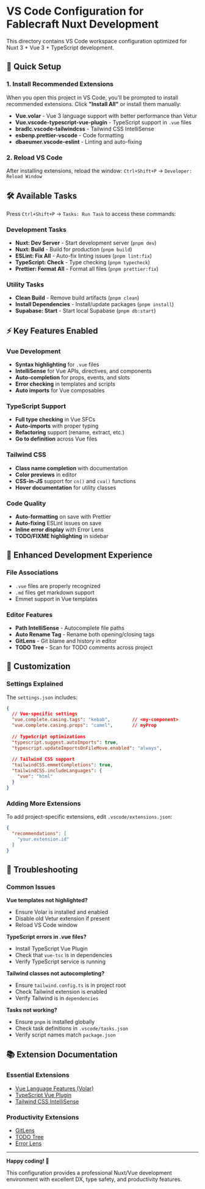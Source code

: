# VS Code Configuration for Fablecraft Nuxt Development

This directory contains VS Code workspace configuration optimized for Nuxt 3 + Vue 3 + TypeScript development.

## 🚀 Quick Setup

### 1. Install Recommended Extensions
When you open this project in VS Code, you'll be prompted to install recommended extensions. Click **"Install All"** or install them manually:

- **Vue.volar** - Vue 3 language support with better performance than Vetur
- **Vue.vscode-typescript-vue-plugin** - TypeScript support in `.vue` files  
- **bradlc.vscode-tailwindcss** - Tailwind CSS IntelliSense
- **esbenp.prettier-vscode** - Code formatting
- **dbaeumer.vscode-eslint** - Linting and auto-fixing

### 2. Reload VS Code
After installing extensions, reload the window: `Ctrl+Shift+P` → `Developer: Reload Window`

## 🛠️ Available Tasks

Press `Ctrl+Shift+P` → `Tasks: Run Task` to access these commands:

### Development Tasks
- **Nuxt: Dev Server** - Start development server (`pnpm dev`)
- **Nuxt: Build** - Build for production (`pnpm build`)
- **ESLint: Fix All** - Auto-fix linting issues (`pnpm lint:fix`)
- **TypeScript: Check** - Type checking (`pnpm typecheck`)
- **Prettier: Format All** - Format all files (`pnpm prettier:fix`)

### Utility Tasks  
- **Clean Build** - Remove build artifacts (`pnpm clean`)
- **Install Dependencies** - Install/update packages (`pnpm install`)
- **Supabase: Start** - Start local Supabase (`pnpm db:start`)

## ⚡ Key Features Enabled

### Vue Development
- **Syntax highlighting** for `.vue` files
- **IntelliSense** for Vue APIs, directives, and components
- **Auto-completion** for props, events, and slots
- **Error checking** in templates and scripts
- **Auto imports** for Vue composables

### TypeScript Support
- **Full type checking** in Vue SFCs
- **Auto-imports** with proper typing
- **Refactoring** support (rename, extract, etc.)
- **Go to definition** across Vue files

### Tailwind CSS
- **Class name completion** with documentation
- **Color previews** in editor
- **CSS-in-JS** support for `cn()` and `cva()` functions
- **Hover documentation** for utility classes

### Code Quality
- **Auto-formatting** on save with Prettier
- **Auto-fixing** ESLint issues on save
- **Inline error display** with Error Lens
- **TODO/FIXME highlighting** in sidebar

## 🎨 Enhanced Development Experience

### File Associations
- `.vue` files are properly recognized
- `.md` files get markdown support
- Emmet support in Vue templates

### Editor Features
- **Path IntelliSense** - Autocomplete file paths
- **Auto Rename Tag** - Rename both opening/closing tags
- **GitLens** - Git blame and history in editor
- **TODO Tree** - Scan for TODO comments across project

## 🔧 Customization

### Settings Explained
The `settings.json` includes:

```json
{
  // Vue-specific settings
  "vue.complete.casing.tags": "kebab",        // <my-component>
  "vue.complete.casing.props": "camel",       // myProp
  
  // TypeScript optimizations
  "typescript.suggest.autoImports": true,
  "typescript.updateImportsOnFileMove.enabled": "always",
  
  // Tailwind CSS support
  "tailwindCSS.emmetCompletions": true,
  "tailwindCSS.includeLanguages": {
    "vue": "html"
  }
}
```

### Adding More Extensions
To add project-specific extensions, edit `.vscode/extensions.json`:

```json
{
  "recommendations": [
    "your.extension.id"
  ]
}
```

## 🚨 Troubleshooting

### Common Issues

**Vue templates not highlighted?**
- Ensure Volar is installed and enabled
- Disable old Vetur extension if present
- Reload VS Code window

**TypeScript errors in .vue files?**
- Install TypeScript Vue Plugin
- Check that `vue-tsc` is in dependencies
- Verify TypeScript service is running

**Tailwind classes not autocompleting?**
- Ensure `tailwind.config.ts` is in project root
- Check Tailwind extension is enabled
- Verify Tailwind is in `dependencies`

**Tasks not working?**
- Ensure `pnpm` is installed globally
- Check task definitions in `.vscode/tasks.json`
- Verify script names match `package.json`

## 📚 Extension Documentation

### Essential Extensions
- [Vue Language Features (Volar)](https://marketplace.visualstudio.com/items?itemName=Vue.volar)
- [TypeScript Vue Plugin](https://marketplace.visualstudio.com/items?itemName=Vue.vscode-typescript-vue-plugin)  
- [Tailwind CSS IntelliSense](https://marketplace.visualstudio.com/items?itemName=bradlc.vscode-tailwindcss)

### Productivity Extensions
- [GitLens](https://marketplace.visualstudio.com/items?itemName=eamodio.gitlens)
- [TODO Tree](https://marketplace.visualstudio.com/items?itemName=Gruntfuggly.todo-tree)
- [Error Lens](https://marketplace.visualstudio.com/items?itemName=usernamehw.errorlens)

---

**Happy coding! 🎉**

This configuration provides a professional Nuxt/Vue development environment with excellent DX, type safety, and productivity features.